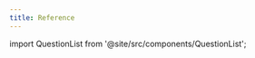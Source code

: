 ```yaml
---
title: Reference
---
```


import QuestionList from '@site/src/components/QuestionList';

<QuestionList />
